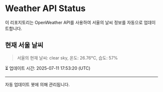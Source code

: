 
# Weather API Status

이 리포지토리는 OpenWeather API를 사용하여 서울의 날씨 정보를 자동으로 업데이트합니다.

## 현재 서울 날씨
> 서울의 현재 날씨: clear sky, 온도: 26.76°C, 습도: 57%

⏳ 업데이트 시간: 2025-07-11 17:53:20 (UTC)

---
자동 업데이트 봇에 의해 관리됩니다.
